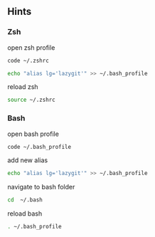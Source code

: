 ## Hints

### Zsh

open zsh profile

```sh
code ~/.zshrc
```

```sh
echo "alias lg='lazygit'" >> ~/.bash_profile
```

reload zsh

```zsh
source ~/.zshrc
```

### Bash 

open bash profile

```sh
code ~/.bash_profile
```

add new alias

```sh
echo "alias lg='lazygit'" >> ~/.bash_profile
```

navigate to bash folder

```sh
cd  ~/.bash
```

reload bash

```sh
. ~/.bash_profile
```